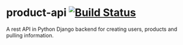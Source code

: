# product-api [![Build Status](https://travis-ci.com/JustinDearden/product-api.svg?branch=master)](https://travis-ci.com/JustinDearden/product-api)
A rest API in Python
Django backend for creating users, products and pulling information. 
